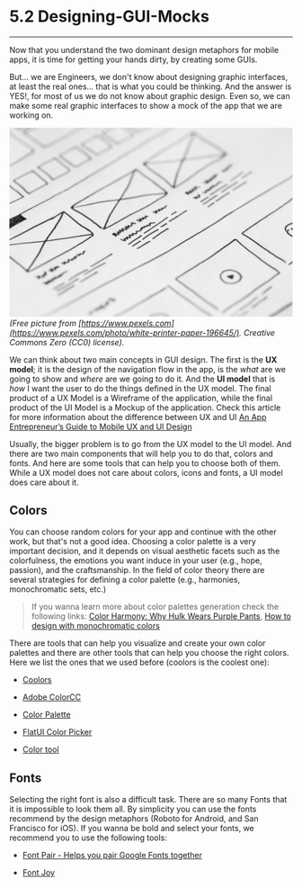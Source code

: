 # 5.2 Designing-GUI-Mocks
___

Now that you understand the two dominant design metaphors for mobile apps, it is time for getting your hands dirty, by creating some GUIs.

But... we are Engineers, we don't know about designing graphic interfaces, at least the real ones... that is what you could be thinking. And the answer is YES!, for most of us we do not know about graphic design. Even so, we can make some real graphic interfaces to show a mock of the app that we are working on.

![UX](../assets/UX-VS-UI.jpg)
_(Free picture from [https://www.pexels.com](https://www.pexels.com/photo/white-printer-paper-196645/). Creative Commons Zero (CC0) license)._

We can think about two main concepts in GUI design. The first is the **UX model**; it is the design of the navigation flow in the app, is the _what_ are we going to show and _where_ are we going to do it. And the **UI model** that is _how_ I want the user to do the things defined in the UX model. The final product of a UX Model is a Wireframe of the application, while the final product of the UI Model is a Mockup of the application. Check this article for more information about the difference between UX and UI [An App Entrepreneur’s Guide to Mobile UX and UI Design](http://www.launchpadapps.com.au/blog/mobile-app-ux-ui-design/)


Usually, the bigger problem is to go from the UX model to the UI model. And there are two main components that will help you to do that, colors and fonts. And here are some tools that can help you to choose both of them. While a UX model does not care about colors, icons and fonts, a UI model does care about it.

## Colors

You can choose random colors for your app and continue with the other work, but that's not a good idea. Choosing a color palette is a very important decision, and it depends on visual aesthetic facets such as the colorfulness, the emotions you want induce in your user (e.g., hope, passion), and the craftsmanship. In the field of color theory there are several strategies for defining a color palette (e.g., harmonies, monochromatic sets, etc.)

 > If you wanna learn more about color palettes generation check the following links: [Color Harmony: Why Hulk Wears Purple Pants](https://zevendesign.com/color-harmony-hulk-wears-purple-pants/), [How to design with monochromatic colors](https://www.canva.com/learn/monochromatic-colors/)

There are tools that can help you visualize and create your own color palettes and there are other tools that can help you choose the right colors. Here we list the ones that we used before (coolors is the coolest one):


- [Coolors](https://coolors.co/)

- [Adobe ColorCC](https://color.adobe.com/es/create/color-wheel/)

- [Color Palette](https://material.io/guidelines/style/color.html#color-color-palette)

- [FlatUI Color Picker](http://www.flatuicolorpicker.com/)

- [Color tool](https://material.io/color/#!/?view.left=0&view.right=0)

## Fonts

Selecting the right font is also a difficult task. There are so many Fonts that it is impossible to look them all. By simplicity you can use the fonts recommend by the design metaphors (Roboto for Android, and San Francisco for iOS). If you wanna be bold and select your fonts, we recommend you to use the following tools:

- [Font Pair - Helps you pair Google Fonts together](https://fontpair.co/)

- [Font Joy](http://fontjoy.com/)
